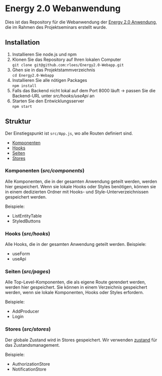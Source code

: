 # Energy 2.0 Webanwendung
Dies ist das Repository für die Webanwendung der [Energy 2.0 Anwendung](https://github.com/s1n7/Energy2.0), die im Rahmen des Projektseminars erstellt wurde.

## Installation
1. Installieren Sie node.js und npm
2. Klonen Sie das Repository auf Ihren lokalen Computer  
   `git clone git@github.com:rloes/Energy2.0-Webapp.git`
3. Ghen sie in das Projektstammverzeichnis  
   `cd Energy2.0-Webapp`
4. Installieren Sie alle nötigen Packages  
   `npm install`
5. Falls das Backend nicht lokal auf dem Port 8000 läuft -> passen Sie die Backend-URL unter _src/hooks/useApi_ an 
6. Starten Sie den Entwicklungsserver  
   `npm start`

## Struktur
Der Einstiegspunkt ist `src/App.js`, wo alle Routen definiert sind.

- [Komponenten](#komponenten-srccomponents)
- [Hooks](#hooks-srchooks)
- [Seiten](#seiten-srcpages)
- [Stores](#stores-srcstores)

### Komponenten (_src/components_)
Alle Komponenten, die in der gesamten Anwendung geteilt werden, werden hier gespeichert. Wenn sie lokale Hooks oder Styles benötigen, können sie in einem dedizierten Ordner mit Hooks- und Style-Unterverzeichnissen gespeichert werden.

Beispiele:
- ListEntityTable
- StyledButtons

### Hooks (_src/hooks_)
Alle Hooks, die in der gesamten Anwendung geteilt werden.
Beispiele:
- useForm
- useApi

### Seiten (_src/pages_)
Alle Top-Level-Komponenten, die als eigene Route gerendert werden, werden hier gespeichert. Sie können in einem Verzeichnis gespeichert werden, wenn sie lokale Komponenten, Hooks oder Styles erfordern.

Beispiele:
- AddProducer
- Login

### Stores (_src/stores_)
Der globale Zustand wird in Stores gespeichert. Wir verwenden [zustand](https://github.com/pmndrs/zustand) für das Zustandsmanagement.

Beispiele:
- AuthorizationStore
- NotificationStore
